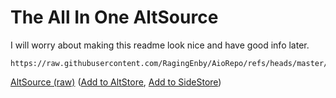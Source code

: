 # The All In One AltSource
I will worry about making this readme look nice and have good info later.

```
https://raw.githubusercontent.com/RagingEnby/AioRepo/refs/heads/master/repo.json
```

[AltSource (raw)](https://raw.githubusercontent.com/RagingEnby/AioRepo/refs/heads/master/repo.json) 
([Add to AltStore](https://intradeus.github.io/http-protocol-redirector?r=altstore://source?url=https://raw.githubusercontent.com/RagingEnby/AioRepo/refs/heads/master/repo.json), 
[Add to SideStore](https://intradeus.github.io/http-protocol-redirector?r=sidestore://source?url=https://raw.githubusercontent.com/RagingEnby/AioRepo/refs/heads/master/repo.json))